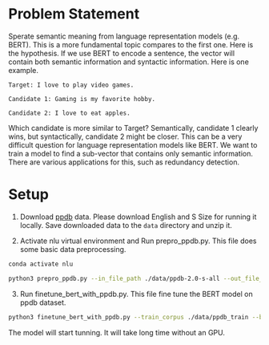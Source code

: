 # Problem Statement
Sperate semantic meaning from language representation models (e.g. BERT). This is a more fundamental topic compares to the first one. Here is the hypothesis. If we use BERT to encode a sentence, the vector will contain both semantic information and syntactic information. Here is one example. 

    Target: I love to play video games.

    Candidate 1: Gaming is my favorite hobby.

    Candidate 2: I love to eat apples.

Which candidate is more similar to Target? Semantically, candidate 1 clearly wins, but syntactically, candidate 2 might be closer. This can be a very difficult question for language representation models like BERT. We want to train a model to find a sub-vector that contains only semantic information. There are various applications for this, such as redundancy detection. 

# Setup 
1. Download [ppdb](http://paraphrase.org/#/download) data. Please download English and S Size for running it locally. Save downloaded data to the `data` directory and unzip it.

2. Activate nlu virtual environment and Run prepro_ppdb.py. This file does some basic data preprocessing. 
```bash
conda activate nlu

python3 prepro_ppdb.py --in_file_path ./data/ppdb-2.0-s-all --out_file_path ./data/ppdb_train --orig_in_format
```

3. Run finetune_bert_with_ppdb.py. This file fine tune the BERT model on ppdb dataset.
   
```bash
python3 finetune_bert_with_ppdb.py --train_corpus ./data/ppdb_train --bert_model bert-base-uncased --output_dir checkpoint --do_train
```
The model will start tunning. It will take long time without an GPU.
